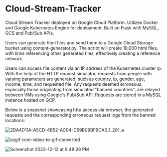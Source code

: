 # Cloud-Stream-Tracker
Cloud Stream Tracker deployed on Google Cloud Platform. Utilizes Docker and Google Kubernetes Engine for deployment. Built on Flask with MySQL, GCS and Pub/Sub APIs.

Users can generate html files and send them to a Google Cloud Storage bucket using content-generator.py. The script will create 10,000 html files, with links referencing other generated files, effectively creating a reference network. 

Users can access file content via an IP address of the Kubernetes cluster ip. With the help of the HTTP request simulator, requests from people with varying parameters are generated, such as country, ip, gender, age, income, time, and requested file. Any requests deemed erroneous, especially those originating from simulated "banned countries", are relayed between VMs using Google's Pub/Sub API. Requests are stored in a MySQL instance hosted on GCP.

Below is a snapshot showcasing http access via browser, the generated requests and the corresponding erroneous request logs from the banned locations:


![2DA4D11A-A5CD-4B52-AC04-D59B09BF9CA0_1_201_a](https://github.com/brianwong778/Cloud-Stream-Tracker-Pub-Sub-/assets/113395187/6bfe1c61-d028-4b28-ac8d-cf25f52fff53)

![ezgif com-video-to-gif-converted](https://github.com/brianwong778/Cloud-Stream-Tracker/assets/113395187/f2873fc9-5530-479a-8cac-c30c10664965)

![Screenshot 2023-12-12 at 9 48 28 PM](https://github.com/brianwong778/Cloud-Stream-Tracker/assets/113395187/1a19e16b-fe85-48b0-9998-f1d116d03523)
